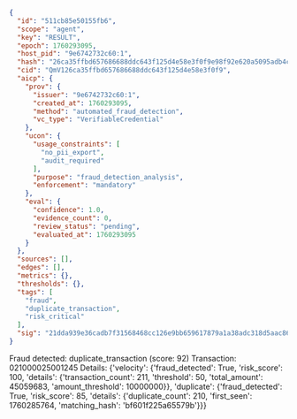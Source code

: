 ```json
{
  "id": "511cb85e50155fb6",
  "scope": "agent",
  "key": "RESULT",
  "epoch": 1760293095,
  "host_pid": "9e6742732c60:1",
  "hash": "26ca35ffbd657686688ddc643f125d4e58e3f0f9e98f92e620a5095adb4c2809",
  "cid": "QmV126ca35ffbd657686688ddc643f125d4e58e3f0f9",
  "aicp": {
    "prov": {
      "issuer": "9e6742732c60:1",
      "created_at": 1760293095,
      "method": "automated_fraud_detection",
      "vc_type": "VerifiableCredential"
    },
    "ucon": {
      "usage_constraints": [
        "no_pii_export",
        "audit_required"
      ],
      "purpose": "fraud_detection_analysis",
      "enforcement": "mandatory"
    },
    "eval": {
      "confidence": 1.0,
      "evidence_count": 0,
      "review_status": "pending",
      "evaluated_at": 1760293095
    }
  },
  "sources": [],
  "edges": [],
  "metrics": {},
  "thresholds": {},
  "tags": [
    "fraud",
    "duplicate_transaction",
    "risk_critical"
  ],
  "sig": "21dda939e36cadb7f31568468cc126e9bb659617879a1a38adc318d5aac86fe6"
}
```

Fraud detected: duplicate_transaction (score: 92)
Transaction: 021000025001245
Details: {'velocity': {'fraud_detected': True, 'risk_score': 100, 'details': {'transaction_count': 211, 'threshold': 50, 'total_amount': 45059683, 'amount_threshold': 10000000}}, 'duplicate': {'fraud_detected': True, 'risk_score': 85, 'details': {'duplicate_count': 210, 'first_seen': 1760285764, 'matching_hash': 'bf601f225a65579b'}}}